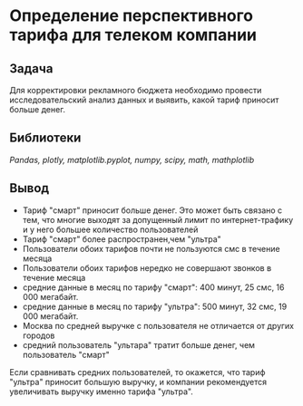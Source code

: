 # Определение перспективного тарифа для телеком компании
## Задача
Для корректировки рекламного бюджета необходимо провести исследовательский анализ данных и выявить, какой тариф приносит больше денег.
## Библиотеки
*Pandas, plotly, matplotlib.pyplot, numpy, scipy, math, mathplotlib*
## Вывод
- Тариф "смарт" приносит больше денег. Это может быть связано с тем, что многие выходят за допущенный лимит по интернет-трафику и у него большее количество пользователей
- Тариф "смарт" более распространен,чем "ультра"
- Пользователи обоих тарифов почти не пользуются смс в течение месяца
- Пользователи обоих тарифов нередко не совершают звонков в течение месяца
- средние данные в месяц по тарифу "смарт": 400 минут, 25 смс, 16 000 мегабайт.
- средние данные в месяц по тарифу "ультра": 500 минут, 32 смс, 19 000 мегабайт.
- Москва по средней выручке с пользователя не отличается от других городов
- средний пользователь "ультара" тратит больше денег, чем пользователь "смарт"

Если сравнивать средних пользователей, то окажется, что тариф "ультра" приносит большую выручку, и компании рекомендуется увеличивать выручку именно тарифа "ультра".

